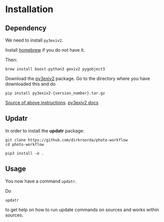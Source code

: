 # Installation

## Dependency

We need to install `py3exiv2`.

Install
[homebrew](https://brew.sh)
if you do not have it.

Then:

```
brew install boost-python3 gexiv2 pygobject3
```

Download the
[py3exiv2](https://pypi.org/project/py3exiv2/#files)
package.
Go to the directory where you have downloaded this and do

```
pip install py3exiv2-{version_number}.tar.gz
```

[Source of above instructions](https://www.rwardrup.com/install-py3exiv2-on-macos/).
[py3exiv2 docs](https://python3-exiv2.readthedocs.io/en/latest/index.html)

## Updatr

In order to install the **updatr** package:

```
git clone https://github.com/dirkroorda/photo-workflow
cd photo-workflow

pip3 install -e .
```

## Usage

You now have a command `updatr`.

Do

```
updatr
```

to get help on how to run update commands on sources and works within sources.
